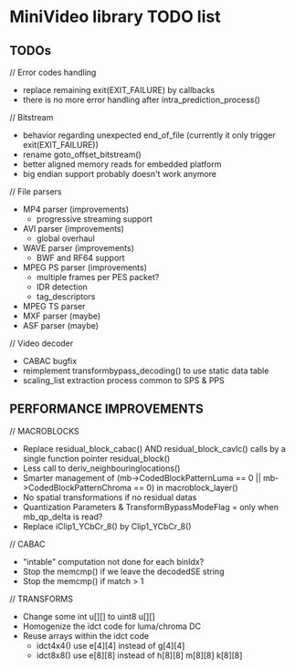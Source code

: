 MiniVideo library TODO list
===========================

TODOs
-----

// Error codes handling
- replace remaining exit(EXIT_FAILURE) by callbacks
- there is no more error handling after intra_prediction_process()

// Bitstream
- behavior regarding unexpected end_of_file (currently it only trigger exit(EXIT_FAILURE))
- rename goto_offset_bitstream()
- better aligned memory reads for embedded platform
- big endian support probably doesn't work anymore

// File parsers
- MP4 parser (improvements)
  - progressive streaming support
- AVI parser (improvements)
  - global overhaul
- WAVE parser (improvements)
  - BWF and RF64 support
- MPEG PS parser (improvements)
  - multiple frames per PES packet?
  - IDR detection
  - tag_descriptors
- MPEG TS parser
- MXF parser (maybe)
- ASF parser (maybe)

// Video decoder
- CABAC bugfix
- reimplement transformbypass_decoding() to use static data table
- scaling_list extraction process common to SPS & PPS

PERFORMANCE IMPROVEMENTS
------------------------

// MACROBLOCKS
- Replace residual_block_cabac() AND residual_block_cavlc() calls by a single function pointer residual_block()
- Less call to deriv_neighbouringlocations()
- Smarter management of (mb->CodedBlockPatternLuma == 0 || mb->CodedBlockPatternChroma == 0) in macroblock_layer()
- No spatial transformations if no residual datas
- Quantization Parameters & TransformBypassModeFlag = only when mb_qp_delta is read?
- Replace iClip1_YCbCr_8() by Clip1_YCbCr_8()

// CABAC
- "intable" computation not done for each binIdx?
- Stop the memcmp() if we leave the decodedSE string
- Stop the memcmp() if match > 1

// TRANSFORMS
- Change some int u[][] to uint8 u[][]
- Homogenize the idct code for luma/chroma DC
- Reuse arrays within the idct code
  - idct4x4() use e[4][4] instead of g[4][4]
  - idct8x8() use e[8][8] instead of h[8][8] m[8][8] k[8][8]
